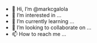 - 👋 Hi, I’m @markcgalola
- 👀 I’m interested in ...
- 🌱 I’m currently learning ...
- 💞️ I’m looking to collaborate on ...
- 📫 How to reach me ...

<!---
markcgalola/markcgalola is a ✨ special ✨ repository because its `README.md` (this file) appears on your GitHub profile.
You can click the Preview link to take a look at your changes.
--->
